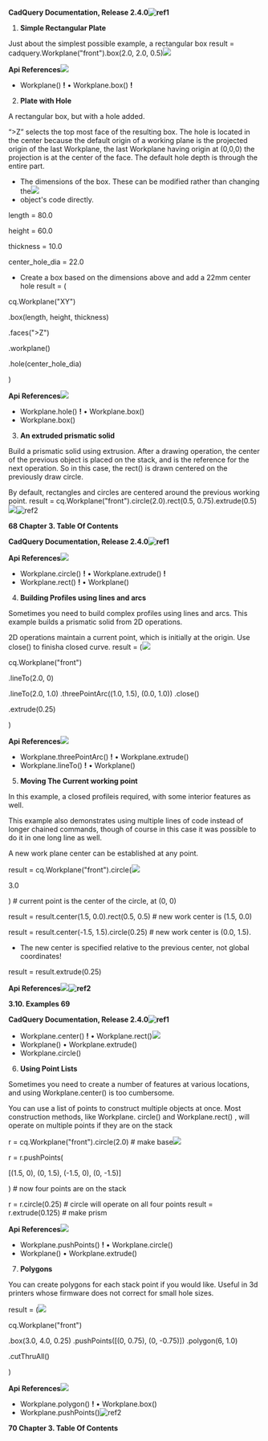 ﻿**CadQuery Documentation, Release 2.4.0![ref1]**

1. **Simple Rectangular Plate**

Just about the simplest possible example, a rectangular box result = cadquery.Workplane("front").box(2.0, 2.0, 0.5)![](Aspose.Words.2df53558-1763-4492-a0d5-1196ef47bb5b.002.png)

**Api References![](Aspose.Words.2df53558-1763-4492-a0d5-1196ef47bb5b.003.png)**

- Workplane() **!** • Workplane.box() **!**
2. **Plate with Hole**

A rectangular box, but with a hole added.

“>Z” selects the top most face of the resulting box. The hole is located in the center because the default origin of a working plane is the projected origin of the last Workplane, the last Workplane having origin at (0,0,0) the projection is at the center of the face. The default hole depth is through the entire part.

- The dimensions of the box. These can be modified rather than changing the![](Aspose.Words.2df53558-1763-4492-a0d5-1196ef47bb5b.004.png)
- object's code directly.

length = 80.0

height = 60.0

thickness = 10.0

center\_hole\_dia = 22.0

- Create a box based on the dimensions above and add a 22mm center hole result = (

cq.Workplane("XY")

.box(length, height, thickness)

.faces(">Z")

.workplane()

.hole(center\_hole\_dia)

)

**Api References![](Aspose.Words.2df53558-1763-4492-a0d5-1196ef47bb5b.005.png)**

- Workplane.hole() **!** • Workplane.box()
- Workplane.box()
3. **An extruded prismatic solid**

Build a prismatic solid using extrusion. After a drawing operation, the center of the previous object is placed on the stack, and is the reference for the next operation. So in this case, the rect() is drawn centered on the previously draw circle.

By default, rectangles and circles are centered around the previous working point. result = cq.Workplane("front").circle(2.0).rect(0.5, 0.75).extrude(0.5)![](Aspose.Words.2df53558-1763-4492-a0d5-1196ef47bb5b.006.png)![ref2]

**68 Chapter 3. Table Of Contents**


**CadQuery Documentation, Release 2.4.0![ref1]**

**Api References![](Aspose.Words.2df53558-1763-4492-a0d5-1196ef47bb5b.008.png)**

- Workplane.circle() **!** • Workplane.extrude() **!**
- Workplane.rect() **!** • Workplane()
4. **Building Profiles using lines and arcs**

Sometimes you need to build complex profiles using lines and arcs. This example builds a prismatic solid from 2D operations.

2D operations maintain a current point, which is initially at the origin. Use close() to finisha closed curve. result = (![](Aspose.Words.2df53558-1763-4492-a0d5-1196ef47bb5b.009.png)

cq.Workplane("front")

.lineTo(2.0, 0)

.lineTo(2.0, 1.0) .threePointArc((1.0, 1.5), (0.0, 1.0)) .close()

.extrude(0.25)

)

**Api References![](Aspose.Words.2df53558-1763-4492-a0d5-1196ef47bb5b.010.png)**

- Workplane.threePointArc() **!** • Workplane.extrude()
- Workplane.lineTo() **!** • Workplane()
5. **Moving The Current working point**

In this example, a closed profileis required, with some interior features as well.

This example also demonstrates using multiple lines of code instead of longer chained commands, though of course in this case it was possible to do it in one long line as well.

A new work plane center can be established at any point.

result = cq.Workplane("front").circle(![](Aspose.Words.2df53558-1763-4492-a0d5-1196ef47bb5b.011.png)

3\.0

) # current point is the center of the circle, at (0, 0)

result = result.center(1.5, 0.0).rect(0.5, 0.5) # new work center is (1.5, 0.0)

result = result.center(-1.5, 1.5).circle(0.25) # new work center is (0.0, 1.5).

- The new center is specified relative to the previous center, not global coordinates!

result = result.extrude(0.25)

**Api References![](Aspose.Words.2df53558-1763-4492-a0d5-1196ef47bb5b.012.png)![ref2]**

**3.10. Examples 69**

**CadQuery Documentation, Release 2.4.0![ref1]**

- Workplane.center() **!** • Workplane.rect()![](Aspose.Words.2df53558-1763-4492-a0d5-1196ef47bb5b.013.png)
- Workplane() • Workplane.extrude()
- Workplane.circle()
6. **Using Point Lists**

Sometimes you need to create a number of features at various locations, and using Workplane.center() is too cumbersome.

You can use a list of points to construct multiple objects at once. Most construction methods, like Workplane. circle() and Workplane.rect() , will operate on multiple points if they are on the stack

r = cq.Workplane("front").circle(2.0) # make base![](Aspose.Words.2df53558-1763-4492-a0d5-1196ef47bb5b.014.png)

r = r.pushPoints(

[(1.5, 0), (0, 1.5), (-1.5, 0), (0, -1.5)]

) # now four points are on the stack

r = r.circle(0.25) # circle will operate on all four points result = r.extrude(0.125) # make prism

**Api References![](Aspose.Words.2df53558-1763-4492-a0d5-1196ef47bb5b.015.png)**

- Workplane.pushPoints() **!** • Workplane.circle()
- Workplane() • Workplane.extrude()
7. **Polygons**

You can create polygons for each stack point if you would like. Useful in 3d printers whose firmware does not correct for small hole sizes.

result = (![](Aspose.Words.2df53558-1763-4492-a0d5-1196ef47bb5b.016.png)

cq.Workplane("front")

.box(3.0, 4.0, 0.25) .pushPoints([(0, 0.75), (0, -0.75)]) .polygon(6, 1.0)

.cutThruAll()

)

**Api References![](Aspose.Words.2df53558-1763-4492-a0d5-1196ef47bb5b.017.png)**

- Workplane.polygon() **!** • Workplane.box()
- Workplane.pushPoints()![ref2]

**70 Chapter 3. Table Of Contents**

[ref1]: Aspose.Words.2df53558-1763-4492-a0d5-1196ef47bb5b.001.png
[ref2]: Aspose.Words.2df53558-1763-4492-a0d5-1196ef47bb5b.007.png
